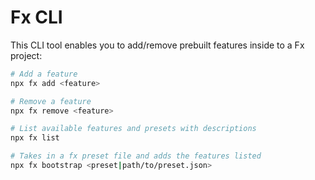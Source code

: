 # Fx CLI

This CLI tool enables you to add/remove prebuilt features inside to a Fx project:

```bash
# Add a feature
npx fx add <feature>

# Remove a feature
npx fx remove <feature>

# List available features and presets with descriptions
npx fx list

# Takes in a fx preset file and adds the features listed
npx fx bootstrap <preset|path/to/preset.json>
```
